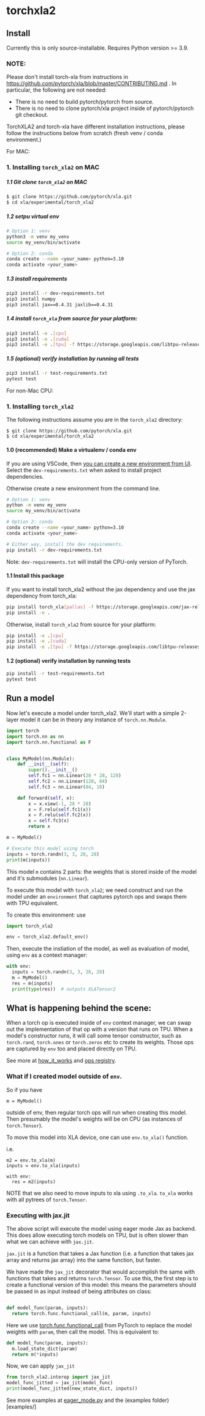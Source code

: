 # torchxla2

## Install

Currently this is only source-installable. Requires Python version >= 3.9.

### NOTE:

Please don't install torch-xla from instructions in
https://github.com/pytorch/xla/blob/master/CONTRIBUTING.md .
In particular, the following are not needed:

* There is no need to build pytorch/pytorch from source.
* There is no need to clone pytorch/xla project inside of pytorch/pytorch
  git checkout.


TorchXLA2 and torch-xla have different installation instructions, please follow
the instructions below from scratch (fresh venv / conda environment.)

For MAC:
### 1. Installing `torch_xla2` on MAC

##### 1.1 Git clone `torch_xla2` on MAC
```bash
$ git clone https://github.com/pytorch/xla.git
$ cd xla/experimental/torch_xla2
```

##### 1.2 setpu virtual env
```bash
# Option 1: venv
python3 -m venv my_venv
source my_venv/bin/activate

# Option 2: conda
conda create --name <your_name> python=3.10
conda activate <your_name>
```

##### 1.3 install requirements
```bash
pip3 install -r dev-requirements.txt
pip3 install numpy
pip3 install jax==0.4.31 jaxlib==0.4.31
```

##### 1.4 install `torch_xla` from source for your platform:
```bash
pip3 install -e .[cpu]
pip3 install -e .[cuda]
pip3 install -e .[tpu] -f https://storage.googleapis.com/libtpu-releases/index.html
```

##### 1.5 (optional) verify installation by running all tests

```bash
pip3 install -r test-requirements.txt
pytest test
```

For non-Mac CPU:
### 1. Installing `torch_xla2`

The following instructions assume you are in the `torch_xla2` directory:

```
$ git clone https://github.com/pytorch/xla.git
$ cd xla/experimental/torch_xla2
```


#### 1.0 (recommended) Make a virtualenv / conda env

If you are using VSCode, then [you can create a new environment from
UI](https://code.visualstudio.com/docs/python/environments). Select the
`dev-requirements.txt` when asked to install project dependencies.

Otherwise create a new environment from the command line.

```bash
# Option 1: venv
python -m venv my_venv
source my_venv/bin/activate

# Option 2: conda
conda create --name <your_name> python=3.10
conda activate <your_name>

# Either way, install the dev requirements.
pip install -r dev-requirements.txt
```

Note: `dev-requirements.txt` will install the CPU-only version of PyTorch.

#### 1.1 Install this package

If you want to install torch_xla2 without the jax dependency and use the jax dependency from torch_xla:
```bash
pip install torch_xla[pallas] -f https://storage.googleapis.com/jax-releases/jax_nightly_releases.html -f https://storage.googleapis.com/jax-releases/jaxlib_nightly_releases.html
pip install -e .
```

Otherwise, install `torch_xla2` from source for your platform:
```bash
pip install -e .[cpu]
pip install -e .[cuda]
pip install -e .[tpu] -f https://storage.googleapis.com/libtpu-releases/index.html
```

#### 1.2 (optional) verify installation by running tests

```bash
pip install -r test-requirements.txt
pytest test
```

## Run a model

Now let's execute a model under torch_xla2. We'll start with a simple 2-layer model
it can be in theory any instance of `torch.nn.Module`.

```python
import torch
import torch.nn as nn
import torch.nn.functional as F


class MyModel(nn.Module):
    def __init__(self):
        super().__init__()
        self.fc1 = nn.Linear(28 * 28, 120)
        self.fc2 = nn.Linear(120, 84)
        self.fc3 = nn.Linear(84, 10)

    def forward(self, x):
        x = x.view(-1, 28 * 28)
        x = F.relu(self.fc1(x))
        x = F.relu(self.fc2(x))
        x = self.fc3(x)
        return x

m = MyModel()

# Execute this model using torch
inputs = torch.randn(3, 3, 28, 28)
print(m(inputs))
```

This model `m` contains 2 parts: the weights that is stored inside of the model
and it's submodules (`nn.Linear`).

To execute this model with `torch_xla2`; we need construct and run the model
under an `environment` that captures pytorch ops and swaps them with TPU equivalent.

To create this environment: use

```python
import torch_xla2

env = torch_xla2.default_env() 
```
Then, execute the instiation of the model, as well as evaluation of model, 
using `env` as a context manager:

```python
with env:
  inputs = torch.randn(3, 3, 28, 28)
  m = MyModel()
  res = m(inputs)
  print(type(res))  # outputs XLATensor2
```

## What is happening behind the scene:

When a torch op is executed inside of `env` context manager, we can swap out the 
implementation of that op with a version that runs on TPU. 
When a model's constructor runs, it will call some tensor constructor, such as
`torch.rand`, `torch.ones` or `torch.zeros` etc to create its weights. Those
ops are captured by `env` too and placed directly on TPU.

See more at [how_it_works](docs/how_it_works.md) and [ops registry](docs/ops_registry.md).

### What if I created model outside of `env`.

So if you have

```
m = MyModel()
```
outside of env, then regular torch ops will run when creating this model.
Then presumably the model's weights will be on CPU (as instances of `torch.Tensor`).

To move this model into XLA device, one can use `env.to_xla()` function.

i.e.
```
m2 = env.to_xla(m)
inputs = env.to_xla(inputs)

with env:
  res = m2(inputs)
```

NOTE that we also need to move inputs to xla using `.to_xla`. 
`to_xla` works with all pytrees of `torch.Tensor`.


### Executing with jax.jit

The above script will execute the model using eager mode Jax as backend. This 
does allow executing torch models on TPU, but is often slower than what we can 
achieve with `jax.jit`.

`jax.jit` is a function that takes a Jax function (i.e. a function that takes jax array
and returns jax array) into the same function, but faster.

We have made the `jax_jit` decorator that would accomplish the same with functions
that takes and returns `torch.Tensor`. To use this, the first step is to create
a functional version of this model: this means the parameters should be passed in
as input instead of being attributes on class:


```python

def model_func(param, inputs):
  return torch.func.functional_call(m, param, inputs)

```
Here we use [torch.func.functional_call](https://pytorch.org/docs/stable/generated/torch.func.functional_call.html) 
from PyTorch to replace the model
weights with `param`, then call the model. This is equivalent to:

```python
def model_func(param, inputs):
  m.load_state_dict(param)
  return m(*inputs)
```

Now, we can apply `jax_jit`

```python
from torch_xla2.interop import jax_jit
model_func_jitted = jax_jit(model_func)
print(model_func_jitted(new_state_dict, inputs))
```

See more examples at [eager_mode.py](examples/eager_mode.py) and the (examples folder)[examples/]
